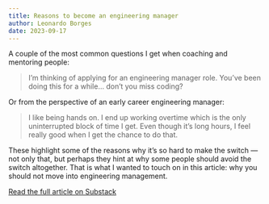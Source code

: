 ```yaml
---
title: Reasons to become an engineering manager
author: Leonardo Borges
date: 2023-09-17
---
```


A couple of the most common questions I get when coaching and mentoring people:

> I’m thinking of applying for an engineering manager role. You’ve been doing this for a while… don’t you miss coding?

Or from the perspective of an early career engineering manager:

> I like being hands on. I end up working overtime which is the only uninterrupted block of time I get. Even though it’s long hours, I feel really good when I get the chance to do that.

These highlight some of the reasons why it’s so hard to make the switch — not only that, but perhaps they hint at why some people should avoid the switch altogether. That is what I wanted to touch on in this article: why you should not move into engineering management.

[Read the full article on Substack][article]

[article]: https://leonardoborges.substack.com/p/tltd-13-reasons-to-become-an-engineering
